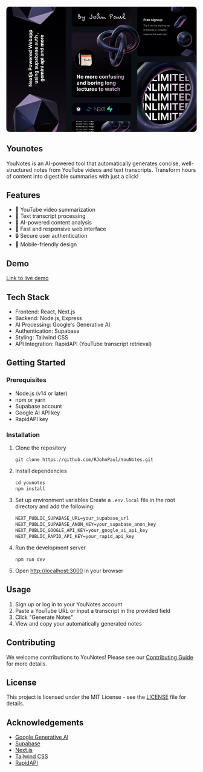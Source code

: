 <p align="center">
  <img src="https://github.com/RJohnPaul/YouNotes/blob/67253a9687c34fc289b2898b3338b49ad80312a1/younotes.png" alt="YouNotes Logo"/>
</p>

## Younotes

YouNotes is an AI-powered tool that automatically generates concise, well-structured notes from YouTube videos and text transcripts. Transform hours of content into digestible summaries with just a click!

## Features

- 🎥 YouTube video summarization
- 📝 Text transcript processing
- 🤖 AI-powered content analysis
- 🚀 Fast and responsive web interface
- 🔒 Secure user authentication
- 📱 Mobile-friendly design

## Demo

[Link to live demo](https://you-notes-rouge.vercel.app/)

## Tech Stack

- Frontend: React, Next.js
- Backend: Node.js, Express
- AI Processing: Google's Generative AI
- Authentication: Supabase
- Styling: Tailwind CSS
- API Integration: RapidAPI (YouTube transcript retrieval)

## Getting Started

### Prerequisites

- Node.js (v14 or later)
- npm or yarn
- Supabase account
- Google AI API key
- RapidAPI key

### Installation

1. Clone the repository
   ```
   git clone https://github.com/RJohnPaul/YouNotes.git
   ```

2. Install dependencies
   ```
   cd younotes
   npm install
   ```

3. Set up environment variables
   Create a `.env.local` file in the root directory and add the following:
   ```
   NEXT_PUBLIC_SUPABASE_URL=your_supabase_url
   NEXT_PUBLIC_SUPABASE_ANON_KEY=your_supabase_anon_key
   NEXT_PUBLIC_GOOGLE_API_KEY=your_google_ai_api_key
   NEXT_PUBLIC_RAPID_API_KEY=your_rapid_api_key
   ```

4. Run the development server
   ```
   npm run dev
   ```

5. Open [http://localhost:3000](http://localhost:3000) in your browser

## Usage

1. Sign up or log in to your YouNotes account
2. Paste a YouTube URL or input a transcript in the provided field
3. Click "Generate Notes"
4. View and copy your automatically generated notes

## Contributing

We welcome contributions to YouNotes! Please see our [Contributing Guide](CONTRIBUTING.md) for more details.

## License

This project is licensed under the MIT License - see the [LICENSE](LICENSE) file for details.

## Acknowledgements

- [Google Generative AI](https://ai.google.dev/)
- [Supabase](https://supabase.com/)
- [Next.js](https://nextjs.org/)
- [Tailwind CSS](https://tailwindcss.com/)
- [RapidAPI](https://rapidapi.com/)

